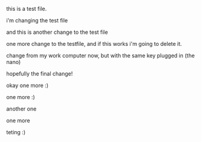 this is a test file.

i'm changing the test file

and this is another change to the test file

one more change to the testfile, and if this works i'm going to delete it.

change from my work computer now, but with the same key plugged in (the nano)

hopefully the final change!

okay one more :) 

one more :) 

another one

one more

teting :) 

